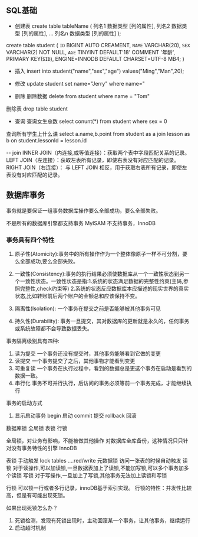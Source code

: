 ## SQL基础

- 创建表
create table tableName (
    列名1    数据类型    [列的属性],
    列名2    数据类型    [列的属性],
    ...
    列名n    数据类型    [列的属性]
);

create table student (
   `ID` BIGINT AUTO CREAMENT,
    `NAME` VARCHAR(20),
    `SEX` VARCHAR(2) NOT NULL,
    `AGE` TINYINT DEFAULT'18' COMMENT '年龄',
    PRIMARY KEY(`SID`),
    ENGINE=INNODB DEFAULT CHARSET=UTF-8 MB4;
)

- 插入
insert into student("name","sex","age") values("Ming","Man",20);

- 修改
update student set name="Jerry" where name="

- 删除
删除数据
delete from student where name = "Tom"

删除表
drop table student 

- 查询
查询女生总数
select conunt(*) from student where sex = 0

查询所有学生上什么课
select a.name,b.point from student as a join lesson as b on student.lessonId = lesson.id

-- join 
INNER JOIN（内连接,或等值连接）：获取两个表中字段匹配关系的记录。
LEFT JOIN（左连接）：获取左表所有记录，即使右表没有对应匹配的记录。
RIGHT JOIN（右连接）： 与 LEFT JOIN 相反，用于获取右表所有记录，即使左表没有对应匹配的记录。


## 数据库事务
事务就是要保证一组事务数据库操作要么全部成功，要么全部失败。

不是所有的数据库引擎都支持事务
MyISAM 不支持事务，InnoDB

### 事务具有四个特性
1. 原子性(Atomicity):事务中的所有操作作为一个整体像原子一样不可分割，要么全部成功,要么全部失败。

2. 一致性(Consistency):事务的执行结果必须使数据库从一个一致性状态到另一个一致性状态。一致性状态是指:1.系统的状态满足数据的完整性约束(主码,参照完整性,check约束等) 2.系统的状态反应数据库本应描述的现实世界的真实状态,比如转账前后两个账户的金额总和应该保持不变。

3. 隔离性(Isolation): 一个事务在提交之前是否能够被其他事务可见

4. 持久性(Durability): 事务一旦提交，其对数据库的更新就是永久的，任何事务或系统故障都不会导致数据丢失。

事务隔离级别具有四种:
1. 读为提交 一个事务还没有提交时，其他事务能够看到它做的变更
2. 读提交 一个事务提交了之后，其他事物才能看到变更
3. 可重复读 一个事务在执行过程中，看到的数据总是更这个事务在启动是看到的数据一致。
4. 串行化 事务不可并行执行，后访问的事务必须等前一个事务完成，才能继续执行


事务的启动方式
1. 显示启动事务 begin 启动 commit 提交 rollback 回滚

数据库锁
全局锁 表锁 行锁

全局锁，对业务有影响，不能被做其他操作
对数据库全库备份，这种情况只只针对没有事务特性的引擎
InnoDB

表锁
    手动触发 lock tables ....red/write
    元数据锁 访问一张表的时候自动触发
    读锁    对于读操作,可以加读锁,一旦数据表加上了读锁,不能加写锁,可以多个事务加多个读锁
    写锁    对于写操作,一旦加上了写锁,其他事务无法加上读锁和写锁

行锁    可以锁一行或者多行记录，innoDB基于索引实现。 行锁的特性：并发性比较高，但是有可能出现死锁。

如果出现死锁怎么办？
1. 死锁检测，发现有死锁出现时，主动回滚某一个事务，让其他事务，继续运行
2. 启动超时机制

